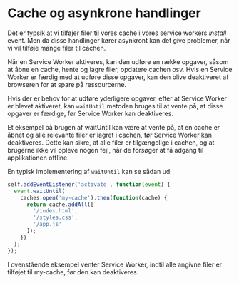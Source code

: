 # Cache og asynkrone handlinger

Det er typsik at vi tilføjer filer til vores cache i vores service workers *install* event. Men da disse handlinger kører asynkront kan det give problemer, når vi vil tilføje mange filer til cachen. 

Når en Service Worker aktiveres, kan den udføre en række opgaver, såsom at åbne en cache, hente og lagre filer, opdatere cachen osv. Hvis en Service Worker er færdig med at udføre disse opgaver, kan den blive deaktiveret af browseren for at spare på ressourcerne.

Hvis der er behov for at udføre yderligere opgaver, efter at Service Worker er blevet aktiveret, kan `waitUntil` metoden bruges til at vente på, at disse opgaver er færdige, før Service Worker kan deaktiveres.

Et eksempel på brugen af waitUntil kan være at vente på, at en cache er åbnet og alle relevante filer er lagret i cachen, før Service Worker kan deaktiveres. Dette kan sikre, at alle filer er tilgængelige i cachen, og at brugerne ikke vil opleve nogen fejl, når de forsøger at få adgang til applikationen offline.

En typisk implementering af `waitUntil` kan se sådan ud:
```js
self.addEventListener('activate', function(event) {
  event.waitUntil(
    caches.open('my-cache').then(function(cache) {
      return cache.addAll([
        '/index.html',
        '/styles.css',
        '/app.js'
      ]);
    })
  );
});
```
I ovenstående eksempel venter Service Worker, indtil alle angivne filer er tilføjet til my-cache, før den kan deaktiveres.
